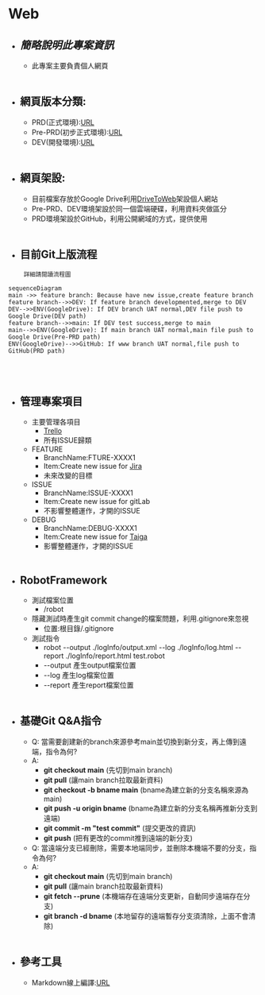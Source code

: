 
# Web

 - ***簡略說明此專案資訊***
	 - 
	 - 此專案主要負責個人網頁<br><br>
	 
 - 網頁版本分類:
	 - 
	 - PRD(正式環境):[URL](https://eric19960129.github.io/Web/index.html)
	 - Pre-PRD(初步正式環境):[URL](https://wwwhomegatewayhsuhomemyweb.on.drv.tw/myWeb/PRD/)
	 - DEV(開發環境):[URL](https://wwwhomegatewayhsuhomemyweb.on.drv.tw/myWeb/DEV/)<br><br>

 - 網頁架設:
	 - 
	 - 目前檔案存放於Google Drive利用[DriveToWeb](https://www.drv.tw/)架設個人網站
	 - Pre-PRD、DEV環境架設於同一個雲端硬碟，利用資料夾做區分
	 - PRD環境架設於GitHub，利用公開網域的方式，提供使用<br><br>

 - 目前Git上版流程
	 - 
		詳細請閱讀流程圖
```mermaid
sequenceDiagram
main ->> feature branch: Because have new issue,create feature branch
feature branch-->>DEV: If feature branch developmented,merge to DEV
DEV-->>ENV(GoogleDrive): If DEV branch UAT normal,DEV file push to Google Drive(DEV path)
feature branch-->>main: If DEV test success,merge to main
main-->>ENV(GoogleDrive): If main branch UAT normal,main file push to Google Drive(Pre-PRD path)
ENV(GoogleDrive)-->>GitHub: If www branch UAT normal,file push to GitHub(PRD path)
```
<br><br>

 - 管理專案項目
 	 - 
	 - 主要管理各項目
	 	- [Trello](https://trello.com/b/aGtJwNkU/myweb)
		- 所有ISSUE歸類
 	 - FEATURE
	 	- BranchName:FTURE-XXXX1
		- Item:Create new issue for [Jira](https://eric19960129.atlassian.net/jira/core/projects/MYW/board)
		- 未來改變的目標
 	 - ISSUE
	 	- BranchName:ISSUE-XXXX1
		- Item:Create new issue for gitLab
		- 不影響整體運作，才開的ISSUE
	 - DEBUG
	 	- BranchName:DEBUG-XXXX1
		- Item:Create new issue for [Taiga](https://tree.taiga.io/project/eric19960129-mywebschedule/timeline)
		- 影響整體運作，才開的ISSUE<br><br>

 - RobotFramework
 	 - 
	 - 測試檔案位置
	 	- /robot
	 - 隱藏測試時產生git commit change的檔案問題，利用.gitignore來忽視
	 	- 位置:根目錄/.gitignore
 	 - 測試指令
		- robot --output ./logInfo/output.xml --log ./logInfo/log.html --report ./logInfo/report.html test.robot
		- --output 產生output檔案位置
		- --log    產生log檔案位置
		- --report 產生report檔案位置<br><br>

 - 基礎Git Q&A指令
	 - 
	 - Q: 當需要創建新的branch來源參考main並切換到新分支，再上傳到遠端，指令為何?
	 - A:
		 - **git checkout main** (先切到main branch)
		 - **git pull** (讓main branch拉取最新資料)
		 - **git checkout -b bname main** (bname為建立新的分支名稱來源為main)
		 - **git push -u origin bname** (bname為建立新的分支名稱再推新分支到遠端)
		 - **git commit -m "test commit"** (提交更改的資訊)
		 - **git push** (把有更改的commit推到遠端的新分支)
	 - Q: 當遠端分支已經刪除，需要本地端同步，並刪除本機端不要的分支，指令為何?
	 - A:
		 - **git checkout main** (先切到main branch)
		 - **git pull** (讓main branch拉取最新資料)
		 - **git fetch --prune** (本機端存在遠端分支更新，自動同步遠端存在分支)
		 - **git branch -d bname** (本地留存的遠端暫存分支須清除，上面不會清除)<br><br>

 - 參考工具
	 - 
	 - Markdown線上編譯:[URL](https://stackedit.io/)
